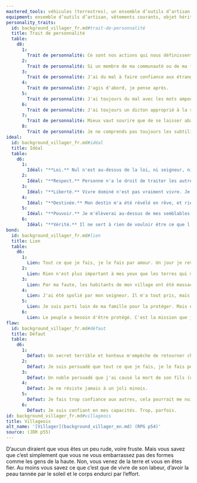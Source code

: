 ```yaml
---
mastered_tools: véhicules (terrestres), un ensemble d’outils d’artisan au choix entre des outils de forgeron, de cordonnier, de tanneur, de menuisier, de maçon, de potier, de bricoleur, de brasseur ou de charpentier.
equipment: ensemble d’outils d’artisan, vêtements courants, objet hérité de l’un de vos parents et dont la valeur est sentimentale, bourse contenant 10 sous.
personality_traits:
  id: background_villager_fr.md#trait-de-personnalité
  title: Trait de personnalité
  table:
    d8:
      1:
        Trait de personnalité: Ce sont nos actions qui nous définissent en tant que personne.
      2:
        Trait de personnalité: Si un membre de ma communauté ou de ma famille (de sang ou de coeur) est en difficulté, je me fais toujours un devoir de l'aider.
      3:
        Trait de personnalité: J'ai du mal à faire confiance aux étrangers. Ils sont une source d'incertitude et, qui sait, de danger.
      4:
        Trait de personnalité: J'agis d'abord, je pense après.
      5:
        Trait de personnalité: J'ai toujours du mal avec les mots ampoulés. Alors je parle simplement.
      6:
        Trait de personnalité: J'ai toujours un dicton approprié à la situation. Rien ne vaut la sagesse populaire.
      7:
        Trait de personnalité: Mieux vaut sourire que de se laisser abattre. Je vois toujours le bon côté de la situation.
      8:
        Trait de personnalité: Je ne comprends pas toujours les subtilités des situations compliquées, mais j'ai souvent des éclairs de génie.
ideal:
  id: background_villager_fr.md#idéal
  title: Idéal
  table:
    d6:
      1:
        Idéal: "**Loi.** Nul n'est au-dessus de la loi, ni seigneur, ni serf. Et nul ne peut rompre un serment."
      2:
        Idéal: "**Respect.** Personne n'a le droit de traiter les autres comme des esclaves. Je veillerai à ce que tous soient traités avec dignité et respect."
      3:
        Idéal: "**Liberté.** Vivre dominé n'est pas vraiment vivre. Je briserai les chaînes du peuple de l'oppression des puissants."
      4:
        Idéal: "**Destinée.** Mon destin m'a été révélé en rêve, et rien ne pourra se mettre en travers de ma route pour le réaliser."
      5:
        Idéal: "**Pouvoir.** Je m'élèverai au-dessus de mes semblables et deviendrai à mon tour un seigneur."
      6:
        Idéal: "**Vérité.** Il ne sert à rien de vouloir être ce que l'on n'est pas."
bond:
  id: background_villager_fr.md#lien
  title: Lien
  table:
    d6:
      1:
        Lien: Tout ce que je fais, je le fais par amour. Un jour je reviendrai auprès de l'être aimé en lui ayant prouvé ma valeur.
      2:
        Lien: Rien n'est plus important à mes yeux que les terres qui m'ont vu naître.
      3:
        Lien: Par ma faute, les habitants de mon village ont été massacrés ou réduits au sevrage. J'ai juré de rectifier les choses.
      4:
        Lien: J'ai été spolié par mon seigneur. Il m'a tout pris, mais je reprendrai ce qui était à moi.
      5:
        Lien: Je suis parti loin de ma famille pour la protéger. Mais elle reste constamment présente dans mon coeur et mon esprit.
      6:
        Lien: Le peuple a besoin d'être protégé. C'est la mission que je me suis fixée.
flaw:
  id: background_villager_fr.md#défaut
  title: Défaut
  table:
    d6:
      1:
        Défaut: Un secret terrible et honteux m'empêche de retourner chez moi.
      2:
        Défaut: Je suis persuadé que tout ce que je fais, je le fais pour le bien d'autrui, quitte à ignorer le danger.
      3:
        Défaut: Un noble persuadé que j'ai causé la mort de son fils (ou sa fille) veut ma tête.
      4:
        Défaut: Je ne résiste jamais à un joli minois.
      5:
        Défaut: Je fais trop confiance aux autres, cela pourrait me nuire.
      6:
        Défaut: Je suis confiant en mes capacités. Trop, parfois.
id: background_villager_fr.md#villageois
title: Villageois
alt_name: '[Villager](background_villager_en.md) (RPG p54)'
source: (JDR p55)
---
```


D’aucun diraient que vous êtes un peu rude, voire fruste. Mais vous savez que c’est simplement que vous ne vous embarrassez pas des formes comme les gens de la haute. Non, vous venez de la terre et vous en êtes fier. Au moins vous savez ce que c’est que de vivre de son labeur, d’avoir la peau tannée par le soleil et le corps endurci par l’effort.

